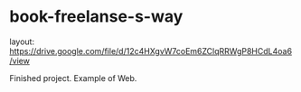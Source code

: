 # book-freelanse-s-way

layout: https://drive.google.com/file/d/12c4HXgvW7coEm6ZClqRRWgP8HCdL4oa6/view

Finished project. Example of Web.
